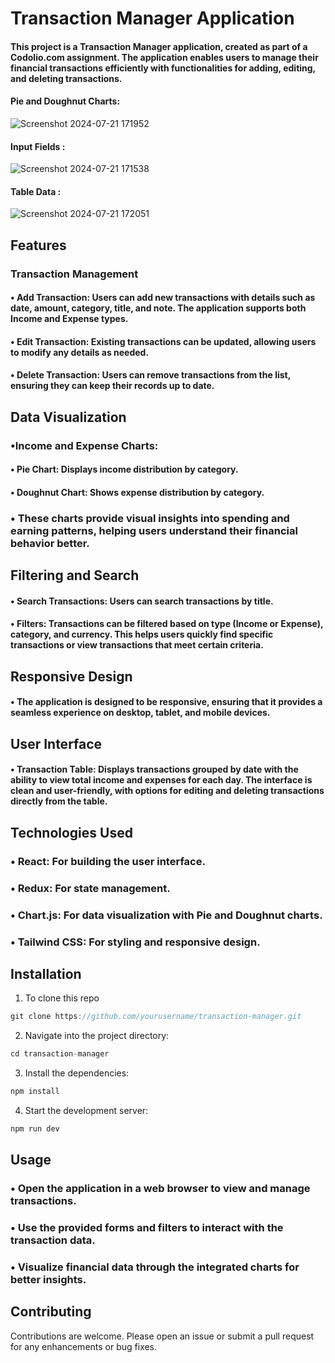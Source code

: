 # Transaction Manager Application
#### This project is a Transaction Manager application, created as part of a Codolio.com assignment. The application enables users to manage their financial transactions efficiently with functionalities for adding, editing, and deleting transactions.

#### Pie and Doughnut Charts:
![Screenshot 2024-07-21 171952](https://github.com/user-attachments/assets/873d3aac-4cf8-4363-9d0b-d25e60cd887e)

#### Input Fields :
![Screenshot 2024-07-21 171538](https://github.com/user-attachments/assets/9a53bc4f-c5db-40e6-82e8-4c1902f4416d)

#### Table Data :
![Screenshot 2024-07-21 172051](https://github.com/user-attachments/assets/c540e74f-10f8-438a-a031-adabfe1391e8)

## Features
### Transaction Management
#### • Add Transaction: Users can add new transactions with details such as date, amount, category, title, and note. The application supports both Income and Expense types.
#### • Edit Transaction: Existing transactions can be updated, allowing users to modify any details as needed.
#### • Delete Transaction: Users can remove transactions from the list, ensuring they can keep their records up to date.

## Data Visualization
### •Income and Expense Charts:
#### • Pie Chart: Displays income distribution by category.
#### • Doughnut Chart: Shows expense distribution by category.
### • These charts provide visual insights into spending and earning patterns, helping users understand their financial behavior better.
## Filtering and Search
#### • Search Transactions: Users can search transactions by title.
#### • Filters: Transactions can be filtered based on type (Income or Expense), category, and currency. This helps users quickly find specific transactions or view transactions that meet certain criteria.
## Responsive Design
#### • The application is designed to be responsive, ensuring that it provides a seamless experience on desktop, tablet, and mobile devices.
## User Interface
#### • Transaction Table: Displays transactions grouped by date with the ability to view total income and expenses for each day. The interface is clean and user-friendly, with options for editing and deleting transactions directly from the table.
## Technologies Used
### • React: For building the user interface.
### • Redux: For state management.
### • Chart.js: For data visualization with Pie and Doughnut charts.
### • Tailwind CSS: For styling and responsive design.

## Installation
  
1. To clone this repo
```javascript
git clone https://github.com/yourusername/transaction-manager.git

```
2. Navigate into the project directory:
  ```javascript
cd transaction-manager

```
3. Install the dependencies:
  ```javascript
npm install
```
4. Start the development server:
  ```javascript
npm run dev
```
## Usage
### • Open the application in a web browser to view and manage transactions.
### • Use the provided forms and filters to interact with the transaction data.
### • Visualize financial data through the integrated charts for better insights.

## Contributing
Contributions are welcome. Please open an issue or submit a pull request for any enhancements or bug fixes.
